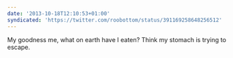 ```yaml
---
date: '2013-10-18T12:10:53+01:00'
syndicated: 'https://twitter.com/roobottom/status/391169258648256512'
---
```

My goodness me, what on earth have I eaten? Think my stomach is trying to escape.
